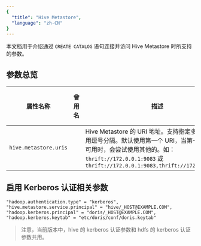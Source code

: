 ```yaml
---
{
  "title": "Hive Metastore",
  "language": "zh-CN"
}
---
```


本文档用于介绍通过 `CREATE CATALOG` 语句连接并访问 Hive Metastore 时所支持的参数。

## 参数总览

| 属性名称                                 | 曾用名 | 描述                                                                                                                                                                                                                                        | 默认值    | 是否必须 |
|--------------------------------------|---|-------------------------------------------------------------------------------------------------------------------------------------------------------------------------------------------------------------------------------------------|--------|------|
| `hive.metastore.uris`                | | Hive Metastore 的 URI 地址。支持指定多个 URI，使用逗号分隔。默认使用第一个 URI，当第一个 URI 不可用时，会尝试使用其他的。如：`thrift://172.0.0.1:9083` 或 `thrift://172.0.0.1:9083,thrift://172.0.0.2:9083`                                                                              | 无      | 是    |

## 启用 Kerberos 认证相关参数

```plaintext
"hadoop.authentication.type" = "kerberos",
"hive.metastore.service.principal" = "hive/_HOST@EXAMPLE.COM",
"hadoop.kerberos.principal" = "doris/_HOST@EXAMPLE.COM",
"hadoop.kerberos.keytab" = "etc/doris/conf/doris.keytab"
```

> 注意，当前版本中，hive 的 kerberos 认证参数和 hdfs 的 kerberos 认证参数共用。
